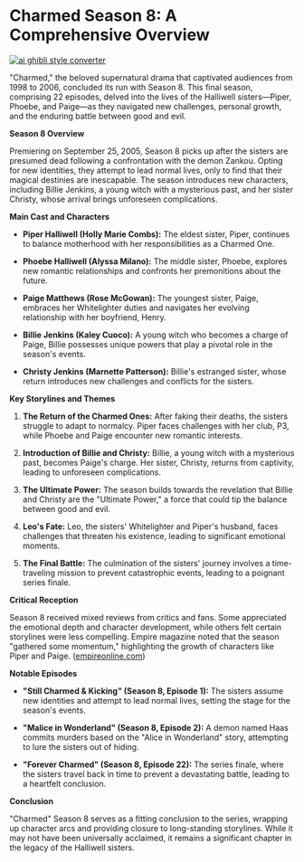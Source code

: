# Charmed Season 8: A Comprehensive Overview

[![ai ghibli style converter](https://i.imgur.com/dwt8Y5G.gif)](https://witbeam.net/slzx)

"Charmed," the beloved supernatural drama that captivated audiences from 1998 to 2006, concluded its run with Season 8. This final season, comprising 22 episodes, delved into the lives of the Halliwell sisters—Piper, Phoebe, and Paige—as they navigated new challenges, personal growth, and the enduring battle between good and evil.

**Season 8 Overview**

Premiering on September 25, 2005, Season 8 picks up after the sisters are presumed dead following a confrontation with the demon Zankou. Opting for new identities, they attempt to lead normal lives, only to find that their magical destinies are inescapable. The season introduces new characters, including Billie Jenkins, a young witch with a mysterious past, and her sister Christy, whose arrival brings unforeseen complications.

**Main Cast and Characters**

- **Piper Halliwell (Holly Marie Combs):** The eldest sister, Piper, continues to balance motherhood with her responsibilities as a Charmed One.

- **Phoebe Halliwell (Alyssa Milano):** The middle sister, Phoebe, explores new romantic relationships and confronts her premonitions about the future.

- **Paige Matthews (Rose McGowan):** The youngest sister, Paige, embraces her Whitelighter duties and navigates her evolving relationship with her boyfriend, Henry.

- **Billie Jenkins (Kaley Cuoco):** A young witch who becomes a charge of Paige, Billie possesses unique powers that play a pivotal role in the season's events.

- **Christy Jenkins (Marnette Patterson):** Billie's estranged sister, whose return introduces new challenges and conflicts for the sisters.

**Key Storylines and Themes**

1. **The Return of the Charmed Ones:** After faking their deaths, the sisters struggle to adapt to normalcy. Piper faces challenges with her club, P3, while Phoebe and Paige encounter new romantic interests.

2. **Introduction of Billie and Christy:** Billie, a young witch with a mysterious past, becomes Paige's charge. Her sister, Christy, returns from captivity, leading to unforeseen complications.

3. **The Ultimate Power:** The season builds towards the revelation that Billie and Christy are the "Ultimate Power," a force that could tip the balance between good and evil.

4. **Leo's Fate:** Leo, the sisters' Whitelighter and Piper's husband, faces challenges that threaten his existence, leading to significant emotional moments.

5. **The Final Battle:** The culmination of the sisters' journey involves a time-traveling mission to prevent catastrophic events, leading to a poignant series finale.

**Critical Reception**

Season 8 received mixed reviews from critics and fans. Some appreciated the emotional depth and character development, while others felt certain storylines were less compelling. Empire magazine noted that the season "gathered some momentum," highlighting the growth of characters like Piper and Paige. ([empireonline.com](https://www.empireonline.com/tv/reviews/charmed-season-8-review/?utm_source=openai))

**Notable Episodes**

- **"Still Charmed & Kicking" (Season 8, Episode 1):** The sisters assume new identities and attempt to lead normal lives, setting the stage for the season's events.

- **"Malice in Wonderland" (Season 8, Episode 2):** A demon named Haas commits murders based on the "Alice in Wonderland" story, attempting to lure the sisters out of hiding.

- **"Forever Charmed" (Season 8, Episode 22):** The series finale, where the sisters travel back in time to prevent a devastating battle, leading to a heartfelt conclusion.

**Conclusion**

"Charmed" Season 8 serves as a fitting conclusion to the series, wrapping up character arcs and providing closure to long-standing storylines. While it may not have been universally acclaimed, it remains a significant chapter in the legacy of the Halliwell sisters.